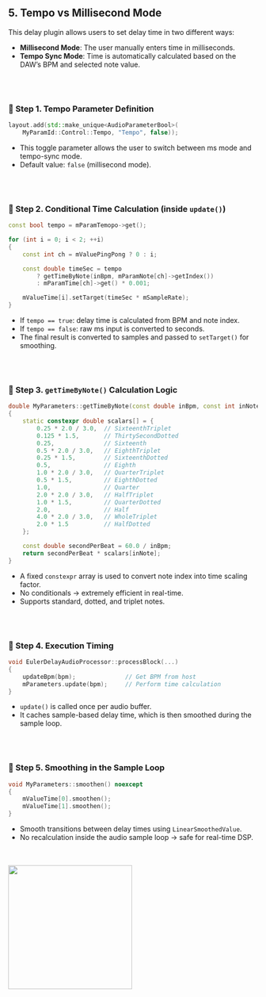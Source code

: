 ## 5. Tempo vs Millisecond Mode


This delay plugin allows users to set delay time in two different ways:

- **Millisecond Mode**: The user manually enters time in milliseconds.
- **Tempo Sync Mode**: Time is automatically calculated based on the DAW’s BPM and selected note value.

<br>
<br>

### 🔹 Step 1. Tempo Parameter Definition

~~~cpp
layout.add(std::make_unique<AudioParameterBool>(
    MyParamId::Control::Tempo, "Tempo", false));
~~~

- This toggle parameter allows the user to switch between ms mode and tempo-sync mode.
- Default value: ```false``` (millisecond mode).

<br>
<br>


### 🔹 Step 2. Conditional Time Calculation (inside ```update()```)

~~~cpp
const bool tempo = mParamTemopo->get();

for (int i = 0; i < 2; ++i)
{
    const int ch = mValuePingPong ? 0 : i;

    const double timeSec = tempo
        ? getTimeByNote(inBpm, mParamNote[ch]->getIndex())
        : mParamTime[ch]->get() * 0.001;

    mValueTime[i].setTarget(timeSec * mSampleRate);
}
~~~

- If ```tempo == true```: delay time is calculated from BPM and note index.
- If ```tempo == false```: raw ms input is converted to seconds.
- The final result is converted to samples and passed to ```setTarget()``` for smoothing.

<br>
<br>

### 🔹 Step 3. ```getTimeByNote()``` Calculation Logic

~~~cpp
double MyParameters::getTimeByNote(const double inBpm, const int inNote) const noexcept
{
    static constexpr double scalars[] = {
        0.25 * 2.0 / 3.0,  // SixteenthTriplet
        0.125 * 1.5,       // ThirtySecondDotted
        0.25,              // Sixteenth
        0.5 * 2.0 / 3.0,   // EighthTriplet
        0.25 * 1.5,        // SixteenthDotted
        0.5,               // Eighth
        1.0 * 2.0 / 3.0,   // QuarterTriplet
        0.5 * 1.5,         // EighthDotted
        1.0,               // Quarter
        2.0 * 2.0 / 3.0,   // HalfTriplet
        1.0 * 1.5,         // QuarterDotted
        2.0,               // Half
        4.0 * 2.0 / 3.0,   // WholeTriplet
        2.0 * 1.5          // HalfDotted
    };

    const double secondPerBeat = 60.0 / inBpm;
    return secondPerBeat * scalars[inNote];
}
~~~

- A fixed ```constexpr``` array is used to convert note index into time scaling factor.
- No conditionals → extremely efficient in real-time.
- Supports standard, dotted, and triplet notes.

<br>
<br>

### 🔹 Step 4. Execution Timing

~~~cpp
void EulerDelayAudioProcessor::processBlock(...)
{
    updateBpm(bpm);              // Get BPM from host
    mParameters.update(bpm);     // Perform time calculation
}
~~~

- ```update()``` is called once per audio buffer.
- It caches sample-based delay time, which is then smoothed during the sample loop.

<br>
<br>

### 🔹 Step 5. Smoothing in the Sample Loop

~~~cpp
void MyParameters::smoothen() noexcept
{
    mValueTime[0].smoothen();
    mValueTime[1].smoothen();
}
~~~

- Smooth transitions between delay times using ```LinearSmoothedValue```.
- No recalculation inside the audio sample loop → safe for real-time DSP.

<br>
<br>

<img src="https://github.com/user-attachments/assets/797c6f29-9bdb-4869-a50b-a844efbbe5c3" width="250"/>

